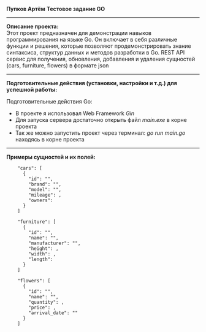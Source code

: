 __Пупков Артём__
__Тестовое задание GO__

---

__Описание проекта:__  
Этот проект предназначен для демонстрации навыков программирования на языке Go. Он включает в себя различные функции и решения, которые позволяют продемонстрировать знание синтаксиса, структур данных и методов разработки в Go.
REST API сервис для получения, обновления, добавления и удаления сущностей (cars, furniture, flowers) в формате json 

---

__Подготовительные действия (установки, настройки и т.д.) для успешной работы:__  

  Подготовительные действия Go:
   - В проекте я использовал Web Framework _Gin_
   - Для запуска сервера достаточно открыть файл _main.exe_ в корне проекта
   - Так же можно запустить проект через терминал: _go run main.go_ находясь в корне проекта 

---

__Примеры сущностей и их полей:__  

```
    "cars": [
      {
        "id": "",
        "brand": "",
        "model": "",
        "mileage": ,
        "owners": 
      }
    ]

    "furniture": [
      {
        "id": "",
        "name": "",
        "manufacturer": "",
        "height": ,
        "width": ,
        "length": 
      }
    ]
    
    "flowers": [
      {
        "id": "",
        "name": "",
        "quantity": ,
        "price": ,
        "arrival_date": ""
      }
    ]
```
